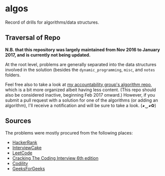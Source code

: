 # algos

Record of drills for algorithms/data structures.

## Traversal of Repo

**N.B. that this repository was largely maintained from Nov 2016 to January 2017, and is currently not being updated.**

At the root level, problems are generally separated into the data structures involved in the solution (besides the `dynamic_programming`, `misc`, and `notes` folders.

Feel free also to take a look at [my accountability group's algorithm repo](https://www.github.com/sally/algoccountabilibuddies), which is a bit more organized albeit having less content. (This repo should also be considered inactive, beginning Feb 2017 onward.) However, if you submit a pull request with a solution for one of the algorithms (or adding an algorithm), I'll receive a notification and will be sure to take a look. (◕‿◕✿)

## Sources

The problems were mostly procured from the following places:

  * [HackerRank](https://www.hackerrank.com/)
  * [InterviewCake](https://www.interviewcake.com/)
  * [LeetCode](https://leetcode.com/)
  * [Cracking The Coding Interview 6th edition](https://www.amazon.com/Cracking-Coding-Interview-Programming-Questions/dp/0984782850)
  * [Codility](https://codility.com/)
  * [GeeksForGeeks](http://www.geeksforgeeks.org/)
